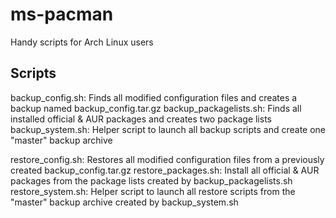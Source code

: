 ms-pacman
=========

Handy scripts for Arch Linux users

## Scripts

backup_config.sh: Finds all modified configuration files and creates a backup named backup_config.tar.gz
backup_packagelists.sh: Finds all installed official & AUR packages and creates two package lists
backup_system.sh: Helper script to launch all backup scripts and create one "master" backup archive

restore_config.sh: Restores all modified configuration files from a previously created backup_config.tar.gz
restore_packages.sh: Install all official & AUR packages from the package lists created by backup_packagelists.sh
restore_system.sh: Helper script to launch all restore scripts from the "master" backup archive created by backup_system.sh
